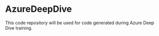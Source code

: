 # AzureDeepDive
This code repository will be used for code generated during Azure Deep Dive training.
